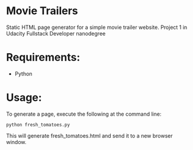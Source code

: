 Movie Trailers
==============

Static HTML page generator for a simple movie trailer website.
Project 1 in Udacity Fullstack Developer nanodegree

Requirements:
=============

* Python

Usage:
======

To generate a page, execute the following at the command line:

    python fresh_tomatoes.py

This will generate fresh_tomatoes.html and send it to a new browser window.

